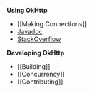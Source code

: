 **Using OkHttp**

 * [[Making Connections]]
 * [Javadoc](http://square.github.io/okhttp/javadoc/index.html)
 * [StackOverflow](http://stackoverflow.com/questions/tagged/okhttp?sort=active)

**Developing OkHttp**

 * [[Building]]
 * [[Concurrency]]
 * [[Contributing]]
